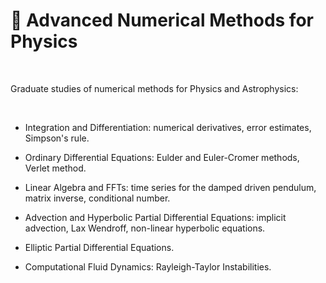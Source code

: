 # 🍒 Advanced Numerical Methods for Physics

<br>

Graduate studies of numerical methods for Physics and Astrophysics:

<br>

- Integration and Differentiation: numerical derivatives, error estimates, Simpson's rule.

- Ordinary Differential Equations: Eulder and Euler-Cromer methods, Verlet method.

- Linear Algebra and FFTs: time series for the damped driven pendulum, matrix inverse,  conditional number.

- Advection and Hyperbolic Partial Differential Equations: implicit advection, Lax Wendroff, non-linear hyperbolic equations.

- Elliptic Partial Differential Equations.

- Computational Fluid Dynamics: Rayleigh-Taylor Instabilities.

